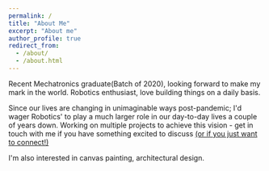 ```yaml
---
permalink: /
title: "About Me"
excerpt: "About me"
author_profile: true
redirect_from: 
  - /about/
  - /about.html
---
```


Recent Mechatronics graduate(Batch of 2020), looking forward to make my mark in the world. Robotics enthusiast, love building things on a daily basis.

Since our lives are changing in unimaginable ways post-pandemic; I'd wager Robotics' to play a much larger role in our day-to-day lives a couple of years down. Working on multiple projects to achieve this vision - get in touch with me if you have something excited to discuss [(or if you just want to connect!)](https://www.linkedin.com/in/sakshammgupta/)

I'm also interested in canvas painting, architectural design. 
